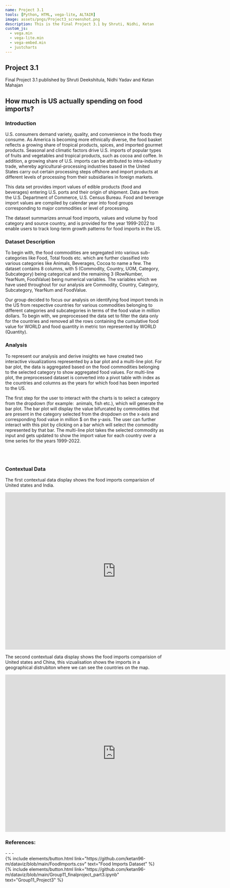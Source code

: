 ```yaml
---
name: Project 3.1
tools: [Python, HTML, vega-lite, ALTAIR]
image: assets/pngs/Project3_screenshot.png
description: This is the Final Project 3.1 by Shruti, Nidhi, Ketan
custom_js:
  - vega.min
  - vega-lite.min
  - vega-embed.min
  - justcharts
---
```

## Project 3.1

Final Project 3.1 published by Shruti Deekshitula, Nidhi Yadav and Ketan Mahajan


<h2> How much is US actually spending on food imports? </h2>
<!-- <h5> Published by: Nidhi Yadav, Ketan Mahajan, Shruti Deekshitula </h5> -->

<h3> Introduction </h3>

U.S. consumers demand variety, quality, and convenience in the foods they consume. As America is becoming more ethnically diverse, the food basket reflects a growing share of tropical products, spices, and imported gourmet products. Seasonal and climatic factors drive U.S. imports of popular types of fruits and vegetables and tropical products, such as cocoa and coffee. In addition, a growing share of U.S. imports can be attributed to intra-industry trade, whereby agricultural-processing industries based in the United States carry out certain processing steps offshore and import products at different levels of processing from their subsidiaries in foreign markets.

This data set provides import values of edible products (food and beverages) entering U.S. ports and their origin of shipment. Data are from the U.S. Department of Commerce, U.S. Census Bureau. Food and beverage import values are compiled by calendar year into food groups corresponding to major commodities or level of processing. 

The dataset summarizes annual food imports, values and volume by food category and source country, and is provided for the year 1999-2022 to enable users to track long-term growth patterns for food imports in the US.

<h3> Dataset Description </h3>

To begin with, the food commodities are segregated into various sub-categories like Food, Total foods etc. which are further classified into various categories like Animals, Beverages, Cocoa to name a few. The dataset contains 8 columns, 
with 5 (Commodity, Country, UOM, Category, Subcategory) being categorical and the remaining 3 (RowNumber, YearNum, FoodValue) being numerical variables. The variables which we have used throughout for our analysis are Commodity, Country, Category, Subcategory, YearNum and FoodValue.

Our group decided to focus our analysis on identifying food import trends in the US from respective countries for various commodities belonging to different categories and subcategories in terms of the food value in million dollars. To begin with, we preprocessed the data set to filter the data only for the countries and removed all the rows containing the cumulative food value for WORLD and food quantity in metric ton represented by WORLD (Quantity).

<h3> Analysis </h3>


To represent our analysis and derive insights we have created two interactive visualizations represented by a bar plot and a multi-line plot. For bar plot, the data is aggregated based on the food commodities belonging to the selected category to show aggregated food values. For multi-line plot, the preprocessed dataset is converted into a pivot table with index as the countries and columns as the years for which food has been imported to the US.

The first step for the user to interact with the charts is to select a category from the dropdown (for example:  animals, fish etc.), which will generate the bar plot. The bar plot will display the value bifurcated by commodities that are present in the category selected from the dropdown on the x-axis and corresponding food value in million $ on the y-axis. The user can further interact with this plot by clicking on a bar which will select the commodity represented by that bar. The multi-line plot takes the selected commodity as input and gets updated to show the import value for each country over a time series for the years 1999-2022.


<vegachart schema-url="{{ site.baseurl }}/assets/json/project3_chart.json" style="width: 100%"></vegachart>
<br />
<br />


<h3> Contextual Data </h3>

The first contextual data display shows the food imports comparision of United states and India.


<iframe src="https://data.worldbank.org/share/widget?end=2021&indicators=TM.VAL.FOOD.ZS.UN&locations=IN-US&start=1962&view=chart" width='700' height='500' frameBorder='0' scrolling="no" ></iframe>
<!-- ![Import USA vs India ](/assets/pngs/import_usa_india.PNG) -->

The second contextual data display shows the food imports comparision of United states and China, this vizualisation shows
the imports in a geographical distrubiton where we can see the countries on the map.

<iframe src="https://data.worldbank.org/share/widget?end=2021&indicators=TM.VAL.FOOD.ZS.UN&locations=US-CN&start=1962&view=map" width='700' height='500' frameBorder='0' scrolling="no" ></iframe>
<!-- ![Import USA vs China ](/assets/pngs/import_usa_china.PNG) -->



<h3> References: </h3>
- <https://data.worldbank.org/indicator/TM.VAL.FOOD.ZS.UN?end=2021&locations=IN&start=1962&view=chart>
- <https://www.ers.usda.gov/data-products/u-s-food-imports/>
- <https://altair-viz.github.io/>


<div class="left">
{% include elements/button.html link="https://github.com/ketan96-m/dataviz/blob/main/FoodImports.csv" text="Food Imports Dataset" %}
</div>

<div class="right">
{% include elements/button.html link="https://github.com/ketan96-m/dataviz/blob/main/Group11_finalproject_part3.ipynb" text="Group11_Project3" %}
</div>